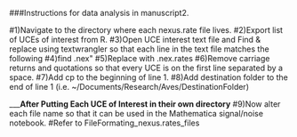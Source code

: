 ###Instructions for data analysis in manuscript2. 

#1)Navigate to the directory where each nexus.rate file lives.
#2)Export list of UCEs of interest from R.
#3)Open UCE interest text file and Find & replace using textwrangler so that each line in the text file matches the following
#4)find .nex"
#5)Replace with .nex.rates
#6)Remove carriage returns and quotations so that every UCE is on the first line separated by a space.
#7)Add cp to the beginning of line 1.
#8)Add destination folder to the end of line 1 (i.e. ~/Documents/Research/Aves/DestinationFolder)


_____________________________After Putting Each UCE of Interest in their own directory__________________________
#9)Now alter each file name so that it can be used in the Mathematica signal/noise notebook. 
	#Refer to FileFormating_nexus.rates_files
	

